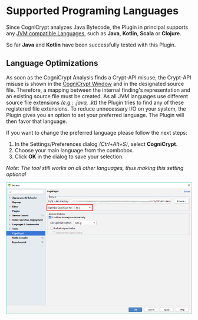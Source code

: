 # Supported Programing Languages
Since CogniCrypt analyzes Java Bytecode, the Plugin in principal supports any [JVM compatible Languages](https://en.wikipedia.org/wiki/List_of_JVM_languages), such as **Java**, **Kotlin**, **Scala** or **Clojure**. 

So far **Java** and **Kotlin** have been successfully tested with this Plugin. 

## Language Optimizations

As soon as the CogniCrypt Analysis finds a Crypt-API misuse, the Crypt-API misuse is shown in the [CogniCrypt Window](ToolWindow.md) and in the designated source file. Therefore, a mapping between the internal finding's representation and an existing source file must be created. As all JVM languages use different source file extensions *(e.g.: .java, .kt)* the Plugin tries to find any of these registered file extensions. To reduce unnecessary I/O on your system, the Plugin gives you an option to set your preferred language. The Plugin will then favor that language. 

If you want to change the preferred language please follow the next steps:  

1. In the Settings/Preferences dialog *(Ctrl+Alt+S)*, select **CogniCrypt**.
2. Choose your main language from the combobox.
3. Click **OK** in the dialog to save your selection.

*Note: The tool still works on all other languages, thus making this setting optional*

![CogniCrypt Settings](Images/CCSettingsLang.png)